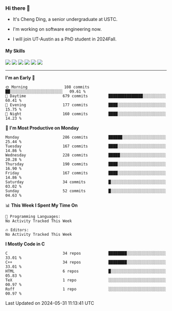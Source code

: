 ### Hi there 👋

* It's Cheng Ding, a senior undergraduate at USTC.
  
* I'm working on software engineering now.

* I will join UT-Austin as a PhD student in 2024Fall.

#### My Skills

![](https://img.shields.io/badge/C++-65318e?logo=cplusplus&logoColor=fff)
![](https://img.shields.io/badge/Python-3e74a2?logo=python&logoColor=fff)
![](https://img.shields.io/badge/C-5654a2?logo=c&logoColor=fff)
![](https://img.shields.io/badge/Go-00aaff?logo=go&logoColor=fff)
![](https://img.shields.io/badge/Docker-0088ff?logo=docker&logoColor=fff)
![](https://img.shields.io/badge/Apache-D22128?logo=apache&logoColor=fff)

---
<!--START_SECTION:waka-->
**I'm an Early 🐤** 

```text
🌞 Morning                108 commits         ██░░░░░░░░░░░░░░░░░░░░░░░   09.61 % 
🌆 Daytime                679 commits         ███████████████░░░░░░░░░░   60.41 % 
🌃 Evening                177 commits         ████░░░░░░░░░░░░░░░░░░░░░   15.75 % 
🌙 Night                  160 commits         ████░░░░░░░░░░░░░░░░░░░░░   14.23 % 
```
📅 **I'm Most Productive on Monday** 

```text
Monday                   286 commits         ██████░░░░░░░░░░░░░░░░░░░   25.44 % 
Tuesday                  167 commits         ████░░░░░░░░░░░░░░░░░░░░░   14.86 % 
Wednesday                228 commits         █████░░░░░░░░░░░░░░░░░░░░   20.28 % 
Thursday                 190 commits         ████░░░░░░░░░░░░░░░░░░░░░   16.90 % 
Friday                   167 commits         ████░░░░░░░░░░░░░░░░░░░░░   14.86 % 
Saturday                 34 commits          █░░░░░░░░░░░░░░░░░░░░░░░░   03.02 % 
Sunday                   52 commits          █░░░░░░░░░░░░░░░░░░░░░░░░   04.63 % 
```


📊 **This Week I Spent My Time On** 

```text
💬 Programming Languages: 
No Activity Tracked This Week

🔥 Editors: 
No Activity Tracked This Week
```

**I Mostly Code in C** 

```text
C                        34 repos            ████████░░░░░░░░░░░░░░░░░   33.01 % 
C++                      34 repos            ████████░░░░░░░░░░░░░░░░░   33.01 % 
HTML                     6 repos             █░░░░░░░░░░░░░░░░░░░░░░░░   05.83 % 
TeX                      1 repo              ░░░░░░░░░░░░░░░░░░░░░░░░░   00.97 % 
Roff                     1 repo              ░░░░░░░░░░░░░░░░░░░░░░░░░   00.97 % 
```




 Last Updated on 2024-05-31 11:13:41 UTC
<!--END_SECTION:waka-->
